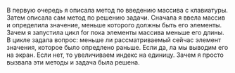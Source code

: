 В первую очередь я описала метод по введению массива с клавиатуры.
Затем описала сам метод по решению задачи. Сначала я ввела массив и определила значение, меньше которого должны быть его элементы.
Зачем я запустила цикл for пока элементы массива меньше его длины. В цикле задала вопрос: меньше ли рассматриваемый сейчас элемент значения, которое было опредлено раньше. Если да, ла мы выводим его на экран. Если нет, то увеличиваем индекс на единицу. Зачем я просто вызвала эти методы и задача была решена.